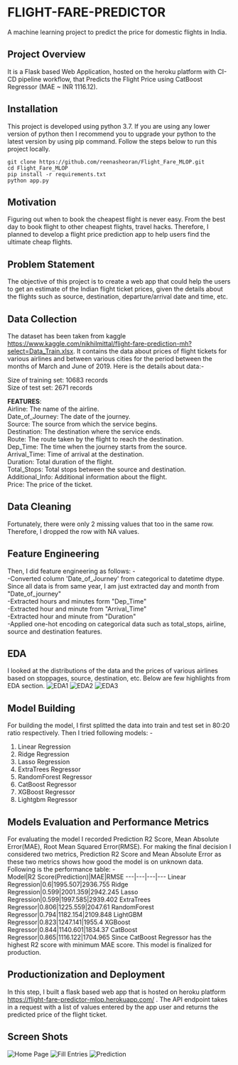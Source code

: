# FLIGHT-FARE-PREDICTOR 
A machine learning project to predict the price for domestic flights in India.
## Project Overview
It is a Flask based Web Application, hosted on the heroku platform with CI-CD pipeline workflow, that Predicts the Flight Price using CatBoost Regressor (MAE ~ INR 1116.12).
## Installation
This project is developed using python 3.7. If you are using any lower version of python then I recommend you to upgrade your python to the latest version by using pip command. Follow the steps below to run this project locally.
```
git clone https://github.com/reenasheoran/Flight_Fare_MLOP.git
cd Flight_Fare_MLOP
pip install -r requirements.txt
python app.py
```
## Motivation
Figuring out when to book the cheapest flight is never easy. From the best day to book flight to other cheapest flights, travel hacks. Therefore, I planned to develop a flight price prediction app to help users find the ultimate cheap flights.
## Problem Statement
The objective of this project is to create a web app that could help the users to get an estimate of the Indian flight ticket prices, given the details about the flights such as source, destination, departure/arrival date and time, etc.
## Data Collection
The dataset has been taken from kaggle https://www.kaggle.com/nikhilmittal/flight-fare-prediction-mh?select=Data_Train.xlsx. It contains the data about prices of flight tickets for various airlines and between various cities for the period between the months of March and June of 2019. Here is the details about data:-

Size of training set: 10683 records<br>
Size of test set: 2671 records

**FEATURES**: <br>
Airline: The name of the airline.<br>
Date_of_Journey: The date of the journey.<br>
Source: The source from which the service begins.<br>
Destination: The destination where the service ends.<br>
Route: The route taken by the flight to reach the destination.<br>
Dep_Time: The time when the journey starts from the source.<br>
Arrival_Time: Time of arrival at the destination.<br>
Duration: Total duration of the flight.<br>
Total_Stops: Total stops between the source and destination.<br>
Additional_Info: Additional information about the flight.<br>
Price: The price of the ticket.<br>
## Data Cleaning
Fortunately, there were only 2 missing values that too in the same row. Therefore, I dropped the row with NA values. 
## Feature Engineering
Then, I did feature engineering as follows: - <br>
-Converted column 'Date_of_Journey' from categorical to datetime dtype. Since all data is from same year, I am just extracted day and month from "Date_of_journey"<br>
-Extracted hours and minutes form "Dep_Time" <br>
-Extracted hour and minute from "Arrival_Time" <br>
-Extracted hour and minute from "Duration"<br>
-Applied one-hot encoding on categorical data such as total_stops, airline, source and destination features.<br>
## EDA
I looked at the distributions of the data and the prices of various airlines based on stoppages, source, destination, etc. Below are few highlights from EDA section.
![EDA1](https://github.com/reenasheoran/Flight_Fare_MLOP/blob/main/static/4.png)
![EDA2](https://github.com/reenasheoran/Flight_Fare_MLOP/blob/main/static/5.png)
![EDA3](https://github.com/reenasheoran/Flight_Fare_MLOP/blob/main/static/6.png)
## Model Building
For building the model, I first splitted the data into train and test set in 80:20 ratio respectively. Then I tried following models: -<br>
1. Linear Regression  <br>
2. Ridge Regression <br>
3. Lasso Regression<br>
4. ExtraTrees Regressor <br>
5. RandomForest Regressor <br>
6. CatBoost Regressor <br>
7. XGBoost Regressor <br>
8. Lightgbm Regressor
## Models Evaluation and Performance Metrics
For evaluating the model I recorded Prediction R2 Score, Mean Absolute Error(MAE), Root Mean Squared Error(RMSE). For making the final decision I considered two metrics, Prediction R2 Score and Mean Absolute Error as these two metrics shows how good the model is on unknown data. Following is the performance table: - <br>
Model|R2 Score(Prediction)|MAE|RMSE
---|---|---|---
Linear Regression|0.6|1995.507|2936.755
Ridge Regression|0.599|2001.359|2942.245
Lasso Regression|0.599|1997.585|2939.402
ExtraTrees Regressor|0.806|1225.559|2047.61
RandomForest Regressor|0.794|1182.154|2109.848
LightGBM Regressor|0.823|1247.141|1955.4
XGBoost Regressor|0.844|1140.601|1834.37
CatBoost Regressor|0.865|1116.122|1704.965
Since CatBoost Regressor has the highest R2 score with minimum MAE score. This model is finalized for production.
## Productionization and Deployment
In this step, I built a flask based web app that is hosted on heroku platform https://flight-fare-predictor-mlop.herokuapp.com/ . The API endpoint takes in a request with a list of values entered by the app user and returns the predicted price of the flight ticket.
## Screen Shots
![Home Page](https://github.com/reenasheoran/Flight_Fare_MLOP/blob/main/static/1.png)
![Fill Entries](https://github.com/reenasheoran/Flight_Fare_MLOP/blob/main/static/2.png)
![Prediction](https://github.com/reenasheoran/Flight_Fare_MLOP/blob/main/static/3.png)

